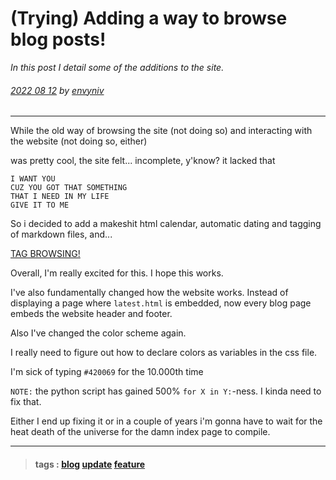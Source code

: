# (Trying) Adding a way to browse blog posts!

_In this post I detail some of the additions to the site._

###### [2022 08 12](post-index.html#2022-08-12) by [envyniv](mailto:envy67@protonmail.ch)

---

While the old way of browsing the site (not doing so) and interacting with the website
(not doing so, either)

was pretty cool, the site felt... incomplete, y'know? it lacked that

```
I WANT YOU
CUZ YOU GOT THAT SOMETHING
THAT I NEED IN MY LIFE
GIVE IT TO ME
```

So i decided to add a makeshit html calendar, automatic dating and tagging of markdown
files, and...

[TAG BROWSING!](post-index.html#TAGS)

Overall, I'm really excited for this. I hope this works.

I've also fundamentally changed how the website works.
Instead of displaying a page where `latest.html` is embedded, now every blog page embeds the website header and footer.

Also I've changed the color scheme again.

I really need to figure out how to declare colors as variables in the css file.

I'm sick of typing `#420069` for the 10.000th time

`NOTE:` the python script has gained 500% `for X in Y:`-ness. I kinda need to fix that.

Either I end up fixing it or in a couple of years i'm gonna have to wait for the heat
death of the universe for the damn index page to compile.

---

>#### tags : [blog](post-index.html#blog) [update](post-index.html#update) [feature](post-index.html#feature) 

